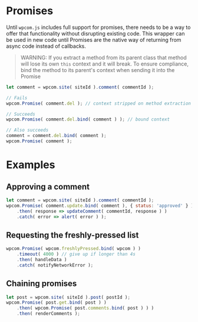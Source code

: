 # Promises

Until `wpcom.js` includes full support for promises,
there needs to be a way to offer that functionality
without disrupting existing code. This wrapper can be
used in new code until Promises are the native way of
returning from async code instead of callbacks.

> WARNING: If you extract a method from its parent class
that method will lose its own `this` context and it will
break. To ensure compliance, bind the method to its
parent's context when sending it into the Promise

```js
let comment = wpcom.site( siteId ).comment( commentId );

// Fails
wpcom.Promise( comment.del ); // context stripped on method extraction

// Succeeds
wpcom.Promise( comment.del.bind( comment ) ); // bound context

// Also succeeds
comment = comment.del.bind( comment );
wpcom.Promise( comment );
```

# Examples

## Approving a comment
```js
let comment = wpcom.site( siteId ).comment( commentId );
wpcom.Promise( comment.update.bind( comment ), { status: 'approved' } )
	.then( response => updateComment( commentId, response ) )
	.catch( error => alert( error ) );
```

## Requesting the freshly-pressed list
```js
wpcom.Promise( wpcom.freshlyPressed.bind( wpcom ) )
	.timeout( 4000 ) // give up if longer than 4s
	.then( handleData )
	.catch( notifyNetworkError );
```

## Chaining promises
```js
let post = wpcom.site( siteId ).post( postId );
wpcom.Promise( post.get.bind( post ) )
	.then( wpcom.Promise( post.comments.bind( post ) ) )
	.then( renderComments );
```
